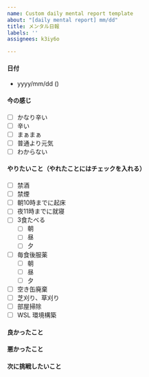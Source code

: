 ```yaml
---
name: Custom daily mental report template
about: "[daily mental report] mm/dd"
title: メンタル日報
labels: ''
assignees: k3iy6o

---
```


#### 日付
- yyyy/mm/dd ()

#### 今の感じ
- [ ] かなり辛い
- [ ] 辛い
- [ ] まぁまぁ
- [ ] 普通より元気
- [ ] わからない

#### やりたいこと（やれたことにはチェックを入れる）
- [ ] 禁酒
- [ ] 禁煙
- [ ] 朝10時までに起床
- [ ] 夜11時までに就寝
- [ ] 3食たべる
  - [ ] 朝
  - [ ] 昼
  - [ ] 夕
- [ ] 毎食後服薬
  - [ ] 朝
  - [ ] 昼
  - [ ] 夕
- [ ] 空き缶廃棄
- [ ] 芝刈り、草刈り
- [ ] 部屋掃除
- [ ] WSL 環境構築

#### 良かったこと


#### 悪かったこと


#### 次に挑戦したいこと
